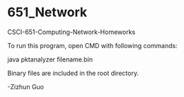 # 651_Network

CSCI-651-Computing-Network-Homeworks

To run this program, open CMD with following commands:

java pktanalyzer filename.bin

Binary files are included in the root directory.

-Zizhun Guo